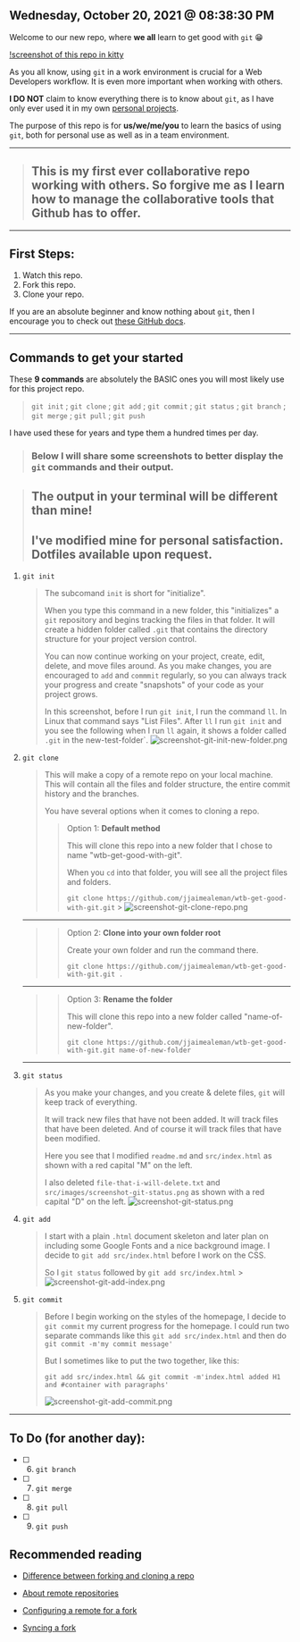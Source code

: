 ## Wednesday, October 20, 2021 @ 08:38:30 PM

Welcome to our new repo, where **we all** learn to get good with `git` 😁

[!screenshot of this repo in kitty](path-to-image.jpg)

As you all know, using `git` in a work environment is crucial for a Web Developers workflow. It is even more important when working with others.

**I DO NOT** claim to know everything there is to know about `git`, as I have only ever used it in my own [personal projects](https://github.com/jjaimealeman).

The purpose of this repo is for **us/we/me/you** to learn the basics of using `git`, both for personal use as well as in a team environment.

---

> ## This is my first ever collaborative repo working with others. So forgive me as I learn how to manage the collaborative tools that Github has to offer.

---

## First Steps:

1. Watch this repo.
2. Fork this repo.
3. Clone your repo.

If you are an absolute beginner and know nothing about `git`, then I encourage you to check out [these GitHub docs](https://docs.github.com/en/get-started/using-git).

---

## Commands to get your started

These **9 commands** are absolutely the BASIC ones you will most likely use for this project repo.

> `git init` ; `git clone` ; `git add` ; `git commit` ; `git status` ; `git branch` ; `git merge` ; `git pull` ; `git push`

I have used these for years and type them a hundred times per day.

> ### Below I will share some screenshots to better display the `git` commands and their output.

> ## **The output in your terminal will be different than mine!**
>
> ## I've modified mine for personal satisfaction. Dotfiles available upon request.

1. `git init`
    > The subcomand `init` is short for "initialize".
    >
    > When you type this command in a new folder, this "initializes" a `git` repository and begins tracking the files in that folder. It will create a hidden folder called `.git` that contains the directory structure for your project version control.
    >
    > You can now continue working on your project, create, edit, delete, and move files around. As you make changes, you are encouraged to `add` and `commmit` regularly, so you can always track your progress and create "snapshots" of your code as your project grows.
    >
    > In this screenshot, before I run `git init`, I run the command `ll`. In Linux that command says "List Files". After `ll` I run `git init` and you see the following when I run `ll` again, it shows a folder called `.git` in the new-test-folder`.
    > ![screenshot-git-init-new-folder.png](/src/images/screenshot-git-init-new-folder.png)
2. `git clone`

    > This will make a copy of a remote repo on your local machine. This will contain all the files and folder structure, the entire commit history and the branches.
    >
    > You have several options when it comes to cloning a repo.
    >
    > > Option 1: **Default method**
    > >
    > > This will clone this repo into a new folder that I chose to name "wtb-get-good-with-git".
    > >
    > > When you `cd` into that folder, you will see all the project files and folders.
    > >
    > > `git clone https://github.com/jjaimealeman/wtb-get-good-with-git.git` > ![screenshot-git-clone-repo.png](/src/images/screenshot-git-clone-repo.png)

    ***

    > > Option 2: **Clone into your own folder root**
    > >
    > > Create your own folder and run the command there.
    > >
    > > `git clone https://github.com/jjaimealeman/wtb-get-good-with-git.git .`

    ***

    > > Option 3: **Rename the folder**
    > >
    > > This will clone this repo into a new folder called "name-of-new-folder".
    > >
    > > `git clone https://github.com/jjaimealeman/wtb-get-good-with-git.git name-of-new-folder`

    ***

3. `git status`

    > As you make your changes, and you create & delete files, `git` will keep track of everything.
    >
    > It will track new files that have not been added. It will track files that have been deleted. And of course it will track files that have been modified.
    >
    > Here you see that I modified `readme.md` and `src/index.html` as shown with a red capital "M" on the left.
    >
    > I also deleted `file-that-i-will-delete.txt` and `src/images/screenshot-git-status.png` as shown with a red capital "D" on the left.
    > ![screenshot-git-status.png](/src/images/screenshot-git-status.png)

4. `git add`

    > I start with a plain `.html` document skeleton and later plan on including some Google Fonts and a nice background image. I decide to `git add src/index.html` before I work on the CSS.
    >
    > So I `git status` followed by `git add src/index.html` > ![screenshot-git-add-index.png](/src/images/screenshot-git-add-index.png)

5. `git commit`

    > Before I begin working on the styles of the homepage, I decide to `git commit` my current progress for the homepage.
    > I could run two separate commands like this `git add src/index.html` and then do `git commit -m'my commit message'`
    >
    > But I sometimes like to put the two together, like this:
    >
    > `git add src/index.html && git commit -m'index.html added H1 and #container with paragraphs'`
    >
    > ![screenshot-git-add-commit.png](/src/images/screenshot-git-add-commit.png)

---

## To Do (for another day):

-   [ ] 6. `git branch`
-   [ ] 7. `git merge`
-   [ ] 8. `git pull`
-   [ ] 9. `git push`

## Recommended reading

-   [Difference between forking and cloning a repo](https://github.community/t/the-difference-between-forking-and-cloning-a-repository/10189)

-   [About remote repositories](https://docs.github.com/en/get-started/getting-started-with-git/about-remote-repositories)

-   [Configuring a remote for a fork](https://docs.github.com/en/github/collaborating-with-pull-requests/working-with-forks/configuring-a-remote-for-a-fork)

-   [Syncing a fork](https://docs.github.com/en/github/collaborating-with-pull-requests/working-with-forks/syncing-a-fork)
